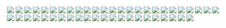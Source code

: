 ![](https://media.discordapp.net/attachments/1054334432250703913/1205418203963068436/Untitled176_20240209004131.png?ex=65d84c2f&is=65c5d72f&hm=bc7942ae305f2b59fb9470116903fd59fe92e9cd9f6805fc142f28cb04c83453&=&format=webp&quality=lossless) ![
](https://media.discordapp.net/attachments/1054334432250703913/1205417347159167006/Untitled176_20240209003804.png?ex=65d84b63&is=65c5d663&hm=06f53e14444120a90af2a8e1ca8ae6b70db10c6f89bf50434cb8dbe6ef5ee114&=&format=webp&quality=lossless) ![
](https://images-wixmp-ed30a86b8c4ca887773594c2.wixmp.com/f/1cfc98d8-534a-4950-93d7-df92390e3212/d9tkc6u-662455df-f016-4861-9465-7fd7b0a63c20.png?token=eyJ0eXAiOiJKV1QiLCJhbGciOiJIUzI1NiJ9.eyJzdWIiOiJ1cm46YXBwOjdlMGQxODg5ODIyNjQzNzNhNWYwZDQxNWVhMGQyNmUwIiwiaXNzIjoidXJuOmFwcDo3ZTBkMTg4OTgyMjY0MzczYTVmMGQ0MTVlYTBkMjZlMCIsIm9iaiI6W1t7InBhdGgiOiJcL2ZcLzFjZmM5OGQ4LTUzNGEtNDk1MC05M2Q3LWRmOTIzOTBlMzIxMlwvZDl0a2M2dS02NjI0NTVkZi1mMDE2LTQ4NjEtOTQ2NS03ZmQ3YjBhNjNjMjAucG5nIn1dXSwiYXVkIjpbInVybjpzZXJ2aWNlOmZpbGUuZG93bmxvYWQiXX0.5zfxZTMEAjLvuRsFEv120QE7muwhtds5zhE1hmeo5sE) ![
](https://supplies.ju.mp/assets/images/gallery02/57d75915.gif?v=6a50b904) ![
](https://supplies.ju.mp/assets/images/gallery01/55c8ab27.png?v=6a50b904) ![
](https://supplies.ju.mp/assets/images/gallery01/0b220424.gif?v=6a50b904) ![
](https://64.media.tumblr.com/c7c67a4df0bdff69a839cd7d7bc5af25/tumblr_inline_owugreYwlU1u5rvwj_500.png) ![
](https://64.media.tumblr.com/06ee9bc4d00b1ef238cb2f118cc9684f/tumblr_pc0rtdI6bR1xzybrpo4_100.png) ![
](https://wilardo.crd.co/assets/images/gallery13/32659efd.gif?v=b62e9456) ![
](https://wilardo.crd.co/assets/images/gallery10/202f7b66.png?v=b62e9456) ![
](https://wilardo.crd.co/assets/images/gallery08/eed9c4dc.png?v=b62e9456) ![
](https://wilardo.crd.co/assets/images/gallery08/f9b581cc.png?v=b62e9456) ![
](https://wilardo.crd.co/assets/images/gallery08/3772904c.png?v=b62e9456) ![
](https://wilardo.crd.co/assets/images/gallery08/807c19e9.png?v=b62e9456) ![
](https://wilardo.crd.co/assets/images/gallery10/2390d8eb.png?v=b62e9456) ![
](https://wilardo.crd.co/assets/images/gallery10/45ab6418.png?v=b62e9456) ![
](https://wilardo.crd.co/assets/images/gallery10/0337f01e.png?v=b62e9456) ![
](https://wilardo.crd.co/assets/images/gallery10/b5874dfb.png?v=b62e9456) ![
](https://wilardo.crd.co/assets/images/gallery10/dd41a2eb.png?v=b62e9456) ![
](https://wilardo.crd.co/assets/images/gallery11/50df0853.jpg?v=b62e9456) ![
](https://wilardo.crd.co/assets/images/gallery13/92df5a7c.png?v=b62e9456) ![
](https://wilardo.crd.co/assets/images/gallery13/da22db92.png?v=b62e9456) ![
](https://wilardo.crd.co/assets/images/gallery13/535833db.png?v=b62e9456) ![
](https://wilardo.crd.co/assets/images/gallery16/c0252777.png?v=b62e9456) ![
](https://wilardo.crd.co/assets/images/gallery16/278a6290.png?v=b62e9456) ![
](https://wilardo.crd.co/assets/images/gallery16/c730583f.gif?v=b62e9456) ![
](https://wilardo.crd.co/assets/images/gallery16/ffe52cd3.png?v=b62e9456) ![
](https://wilardo.crd.co/assets/images/gallery16/4d54d4c2.gif?v=b62e9456) ![
](https://wilardo.crd.co/assets/images/gallery16/9a99d806.png?v=b62e9456) ![
](https://wilardo.crd.co/assets/images/gallery30/f4add73e.png?v=b62e9456) ![
](https://wilardo.crd.co/assets/images/gallery08/c9baaced.gif?v=b62e9456) ![
](https://wilardo.crd.co/assets/images/gallery08/cfad180c.png?v=b62e9456) ![
](https://wilardo.crd.co/assets/images/gallery19/adc7fb9a.gif?v=b62e9456) ![
](https://wilardo.crd.co/assets/images/gallery26/6775abbd.gif?v=b62e9456) ![
](https://supplies.ju.mp/assets/images/gallery08/7ce87f0b.gif?v=6a50b904) ![
](https://blinkiecollecti0n.neocities.org/images/persona5.gif) ![
](https://graphic.neocities.org/tumblr_omv9uhOLyX1vgjig7o3_250.gif) ![
](https://64.media.tumblr.com/b9488a3efa64ddd17cce1dd953236a94/76d8d2234287670b-dc/s250x400/f91427c5b1dab0a1b4806eefa1dae56a3903ed65.gifv) ![
](https://external-media.spacehey.net/media/spJZhJv9tNk8p_8FzU9ZJnDfTc5KCyYy1x-ZpuPMJQFU=/https://64.media.tumblr.com/a87ba36834f21a9dc03eb144a38c7147/8db6db6b98def6b1-25/s100x200/fc7acef9dedf267fb88e252e53c9031855c97ca2.gifv) ![
](https://wilardo.crd.co/assets/images/gallery25/90aff7b8.gif?v=b62e9456) ![
](https://wilardo.crd.co/assets/images/gallery19/eb21653e.gif?v=b62e9456) ![
](https://supplies.ju.mp/assets/images/gallery08/5d568c5f.gif?v=6a50b904) ![
](https://wilardo.crd.co/assets/images/gallery26/842b46a8.gif?v=b62e9456) ![
](https://wilardo.crd.co/assets/images/gallery09/4f0d6f94.gif?v=b62e9456) ![
](https://wilardo.crd.co/assets/images/gallery19/d732d378.gif?v=b62e9456) ![
](https://wilardo.crd.co/assets/images/gallery25/d4da9386.gif?v=b62e9456) ![
](https://wilardo.crd.co/assets/images/gallery09/b775a18d.gif?v=b62e9456)

<!--
**fennebat/fennebat** is a ✨ _special_ ✨ repository because its `README.md` (this file) appears on your GitHub profile.

Here are some ideas to get you started:

- 🔭 I’m currently working on ...
- 🌱 I’m currently learning ...
- 👯 I’m looking to collaborate on ...
- 🤔 I’m looking for help with ...
- 💬 Ask me about ...
- 📫 How to reach me: ...
- 😄 Pronouns: ...
- ⚡ Fun fact: ...
-->
